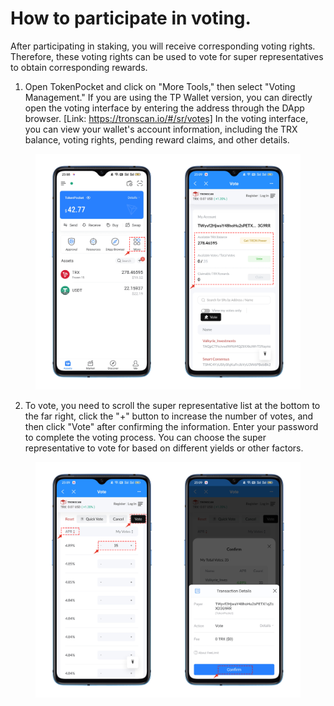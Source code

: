# How to participate in voting.

After participating in staking, you will receive corresponding voting rights. Therefore, these voting rights can be used to vote for super representatives to obtain corresponding rewards.

1. Open TokenPocket and click on "More Tools," then select "Voting Management." If you are using the TP Wallet version, you can directly open the voting interface by entering the address through the DApp browser. \[Link: https://tronscan.io/#/sr/votes​] In the voting interface, you can view your wallet's account information, including the TRX balance, voting rights, pending reward claims, and other details.

<figure><img src="../../.gitbook/assets/image (2) (1).png" alt=""><figcaption></figcaption></figure>

2. To vote, you need to scroll the super representative list at the bottom to the far right, click the "+" button to increase the number of votes, and then click "Vote" after confirming the information. Enter your password to complete the voting process. You can choose the super representative to vote for based on different yields or other factors.

<figure><img src="../../.gitbook/assets/image (3) (2).png" alt=""><figcaption></figcaption></figure>
